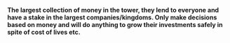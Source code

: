 **The largest collection of money in the tower, they lend to everyone and have a stake in the largest companies/kingdoms. Only make decisions based on money and will do anything to grow their investments safely in spite of cost of lives etc.**
